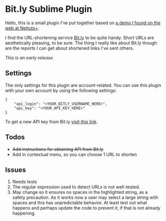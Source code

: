 # Bit.ly Sublime Plugin

Hello, this is a small plugin I've put together based on [a demo I found on the web at Nettuts+](http://bit.ly/HdS3BQ).

I find the URL-shortening service [Bit.ly](http://bitly.com) to be quite handy. Short URLs are aesthetically pleasing, to be sure. The thing I really like about Bit.ly though are the reports I can get about shortened links I've sent others.

_This is an early release._

## Settings

The only settings for this plugin are account-related. You can use this plugin with your own account by using the following settings:

```
{
	"api_login": "<YOUR_BITLY_USERNAME_HERE>",
	"api_key": "<YOUR_API_KEY_HERE>"
}
```

To get a new API key from Bit.ly [visit this link](https://bitly.com/a/your_api_key). 

## Todos

* ~~Add instructions for obtaining API from Bit.ly~~
* Add in contextual menu, so you can choose 1 URL to shorten

## Issues

1. Needs tests
2. The regular expression used to detect URLs is not well-tested.
3. May change so it ensures no spaces in the highlighted string, as a safety precaution. As it works now a user may select a large string with spaces and this has unpredictable behavior. At least test out what happens and perhaps update the code to prevent it, if that is not already happening.
